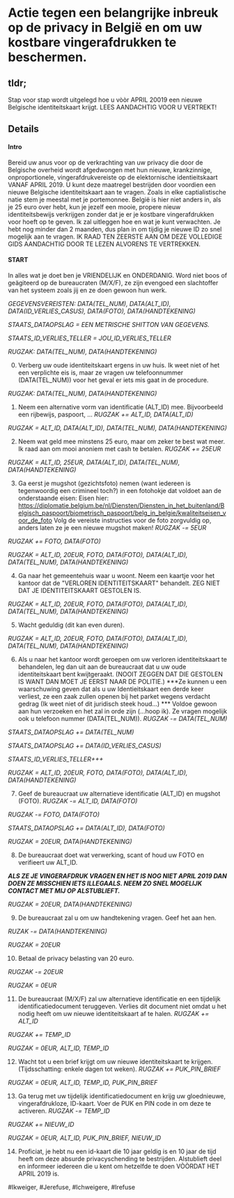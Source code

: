 # Actie tegen een belangrijke inbreuk op de privacy in België en om uw kostbare vingerafdrukken te beschermen.

## tldr;
Stap voor stap wordt uitgelegd hoe u vòòr APRIL 20019 een nieuwe Belgische identiteitskaart krijgt. LEES AANDACHTIG VOOR U VERTREKT!

## Details
#### Intro
Bereid uw anus voor op de verkrachting van uw privacy die door de Belgische overheid wordt afgedwongen met hun nieuwe, krankzinnige, onproportionele, vingerafdrukvereiste op de elektornische identieitskaart VANAF APRIL 2019. U kunt deze maatregel bestrijden door voordien een nieuwe Belgische identiteitskaart aan te vragen. Zoals in elke captialistische natie stem je meestal met je portemonnee. België is hier niet anders in, als je 25 euro over hebt, kun je jezelf een mooie, propere nieuw identiteitsbewijs verkrijgen zonder dat je er je kostbare vingerafdrukken voor hoeft op te geven. Ik zal uitleggen hoe en wat je kunt verwachten. Je hebt nog minder dan 2 maanden, dus plan in om tijdig je nieuwe ID zo snel mogelijk aan te vragen. IK RAAD TEN ZEERSTE AAN OM DEZE VOLLEDIGE GIDS AANDACHTIG DOOR TE LEZEN ALVORENS TE VERTREKKEN.

#### START

In alles wat je doet ben je VRIENDELIJK en ONDERDANIG. Word niet boos of geägiteerd op de bureaucraten (M/X/F), ze zijn evengoed een slachtoffer van het systeem zoals jij en ze doen gewoon hun werk.

_GEGEVENSVEREISTEN: DATA(TEL_NUM), DATA(ALT_ID), DATA(ID_VERLIES_CASUS), DATA(FOTO), DATA(HANDTEKENING)_

_STAATS_DATAOPSLAG = EEN METRISCHE SHITTON VAN GEGEVENS._

_STAATS_ID_VERLIES_TELLER = JOU_ID_VERLIES_TELLER_

_RUGZAK: DATA(TEL_NUM), DATA(HANDTEKENING)_

0) Verberg uw oude identiteitskaart ergens in uw huis. Ik weet niet of het een verplichte eis is, maar ze vragen uw telefoonnummer (DATA(TEL_NUM)) voor het geval er iets mis gaat in de procedure.

_RUGZAK: DATA(TEL_NUM), DATA(HANDTEKENING)_

1) Neem een alternative vorm van identificatie (ALT_ID) mee. Bijvoorbeeld een rijbewijs, paspoort, ...
_RUGZAK += ALT_ID, DATA(ALT_ID)_

_RUGZAK = ALT_ID, DATA(ALT_ID), DATA(TEL_NUM), DATA(HANDTEKENING)_

2) Neem wat geld mee minstens 25 euro, maar om zeker te best wat meer. Ik raad aan om mooi anoniem met cash te betalen.
_RUGZAK += 25EUR_

_RUGZAK = ALT_ID, 25EUR, DATA(ALT_ID), DATA(TEL_NUM), DATA(HANDTEKENING)_

3) Ga eerst je mugshot (gezichtsfoto) nemen (want iedereen is tegenwoordig een crimineel toch?) in een fotohokje dat voldoet aan de onderstaande eisen:
Eisen hier: https://diplomatie.belgium.be/nl/Diensten/Diensten_in_het_buitenland/Belgisch_paspoort/biometrisch_paspoort/belg_in_belgie/kwaliteitseisen_voor_de_foto
Volg de vereiste instructies voor de foto zorgvuldig op, anders laten ze je een nieuwe mugshot maken!
_RUGZAK -= 5EUR_

_RUGZAK += FOTO, DATA(FOTO)_

_RUGZAK = ALT_ID, 20EUR, FOTO, DATA(FOTO), DATA(ALT_ID), DATA(TEL_NUM), DATA(HANDTEKENING)_

4) Ga naar het gemeentehuis waar u woont. Neem een kaartje voor het kantoor dat de "VERLOREN IDENTITEITSKAART" behandelt. ZEG NIET DAT JE IDENTITEITSKAART GESTOLEN IS.

_RUGZAK = ALT_ID, 20EUR, FOTO, DATA(FOTO), DATA(ALT_ID), DATA(TEL_NUM), DATA(HANDTEKENING)_

5) Wacht geduldig (dit kan even duren).

_RUGZAK = ALT_ID, 20EUR, FOTO, DATA(FOTO), DATA(ALT_ID), DATA(TEL_NUM), DATA(HANDTEKENING)_

6) Als u naar het kantoor wordt geroepen om uw verloren identiteitskaart te behandelen, leg dan uit aan de bureaucraat dat u uw oude identiteitskaart bent kwijtgeraakt. (NOOIT ZEGGEN DAT DIE GESTOLEN IS WANT DAN MOET JE EERST NAAR DE POLITIE.) ***Ze kunnen u een waarschuwing geven dat als u uw Identieitskaart een derde keer verliest, ze een zaak zullen openen bij het parket wegens verdacht gedrag (Ik weet niet of dit juridisch steek houd...) *** Voldoe gewoon aan hun verzoeken en het zal in orde zijn (...hoop ik). Ze vragen mogelijk ook u telefoon nummer (DATA(TEL_NUM)).
_RUGZAK -= DATA(TEL_NUM)_

_STAATS_DATAOPSLAG += DATA(TEL_NUM)_

_STAATS_DATAOPSLAG += DATA(ID_VERLIES_CASUS)_

_STAATS_ID_VERLIES_TELLER+++_

_RUGZAK = ALT_ID, 20EUR, FOTO, DATA(FOTO), DATA(ALT_ID), DATA(HANDTEKENING)_

7) Geef de bureaucraat uw alternatieve identificatie (ALT_ID) en mugshot (FOTO).
_RUGZAK -= ALT_ID, DATA(FOTO)_

_RUGZAK -= FOTO, DATA(FOTO)_

_STAATS_DATAOPSLAG += DATA(ALT_ID), DATA(FOTO)_

_RUGZAK = 20EUR, DATA(HANDTEKENING)_

8) De bureaucraat doet wat verwerking, scant of houd uw FOTO en verifieert uw ALT_ID.

***ALS ZE JE VINGERAFDRUK VRAGEN EN HET IS NOG NIET APRIL 2019 DAN DOEN ZE MISSCHIEN IETS ILLEGAALS. NEEM ZO SNEL MOGELIJK CONTACT MET MIJ OP ALSTUBLIEFT.***

_RUGZAK = 20EUR, DATA(HANDTEKENING)_

9) De bureaucraat zal u om uw handtekening vragen. Geef het aan hen.

_RUZAK -= DATA(HANDTEKENING)_

_RUGZAK = 20EUR_

10) Betaal de privacy belasting van 20 euro.

_RUGZAK -= 20EUR_

_RUGZAK = 0EUR_

11) De bureaucraat (M/X/F) zal uw alternatieve identificatie en een tijdelijk identificatiedocument teruggeven. Verlies dit document niet omdat u het nodig heeft om uw nieuwe identiteitskaart af te halen.
_RUGZAK += ALT_ID_

_RUGZAK += TEMP_ID_

_RUGZAK = 0EUR, ALT_ID, TEMP_ID_

12) Wacht tot u een brief  krijgt om uw nieuwe identiteitskaart te krijgen. (Tijdsschatting: enkele dagen tot weken).
_RUGZAK += PUK_PIN_BRIEF_

_RUGZAK = 0EUR, ALT_ID, TEMP_ID, PUK_PIN_BRIEF_

13) Ga terug met uw tijdelijk identificatiedocument en krijg uw gloednieuwe, vingerafdrukloze, ID-kaart. Voer de PUK en PIN code in om deze te activeren. 
_RUGZAK -= TEMP_ID_

_RUGZAK += NIEUW_ID_

_RUGZAK = 0EUR, ALT_ID, PUK_PIN_BRIEF, NIEUW_ID_

14) Proficiat, je hebt nu een id-kaart die 10 jaar geldig is en 10 jaar de tijd heeft om deze absurde privacyschending te bestrijden.
Alstublieft deel en informeer iedereen die u kent om hetzelfde te doen VÒÒRDAT HET APRIL 2019 is.

#Ikweiger, #Jerefuse, #Ichweigere, #Irefuse
